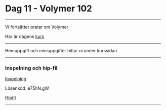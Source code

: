 
# **Dag 11 - Volymer 102**
___

Vi fortsätter pratar om Volymer


Här är dagens [kurs](https://github.com/Studio-Konkret/Technical-Direction/tree/main/Kursmoment/114_Volymer_02)

___
Hemuppgift och miniuppgifter hittar ni under kurssidan

___
### **Inspelning och hip-fil**
[Inspelning](https://us02web.zoom.us/rec/share/ko9TSDC4GbBBO9Rc2ClziuIrKAlSKyBltUsinSBf8iJvR28wk0ORTrKNzFImzqc0.wlOn7NtpRO9yMlcM)


Lösenkod: e75hN.gW

[Hipfil](https://github.com/Studio-Konkret/Technical-Direction/blob/main/Xenter/Dag11/dag11.hipnc)
___



